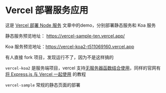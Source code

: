 # Vercel 部署服务应用



这是 [Vercel 部署 Node 服务](https://blog.azhubaby.com/2022/05/06/2022-05-06-vercel%E9%83%A8%E7%BD%B2node%E6%9C%8D%E5%8A%A1/) 文章中的demo，分别部署静态服务和 Koa 服务

静态服务预览地址： https://vercel-sample-ten.vercel.app/

Koa 服务预览地址：https://vercel-koa2-t511069160.vercel.app



有人直接 fork 项目，发现运行不了，因为不是这样搞的

`vercel-koa2` 是服务端项目，vercel 支持[无服务器函数结合使用](https://vercel.com/docs/concepts/functions/serverless-functions/runtimes/node-js#)，同样的官网有 [
将 Express.js 与 Vercel 一起使用](https://vercel.com/guides/using-express-with-vercel) 的教程

`vercel-sample` 常规的静态页面的部署
